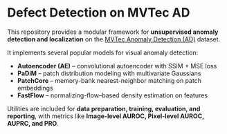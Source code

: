 
# Defect Detection on MVTec AD

This repository provides a modular framework for **unsupervised anomaly detection and localization** on the [MVTec Anomaly Detection (AD)](https://www.mvtec.com/company/research/datasets/mvtec-ad) dataset.

It implements several popular models for visual anomaly detection:

* **Autoencoder (AE)** – convolutional autoencoder with SSIM + MSE loss
* **PaDiM** – patch distribution modeling with multivariate Gaussians
* **PatchCore** – memory-bank nearest-neighbor matching on patch embeddings
* **FastFlow** – normalizing-flow–based density estimation on features

Utilities are included for **data preparation, training, evaluation, and reporting**, with metrics like **Image-level AUROC, Pixel-level AUROC, AUPRC, and PRO**.
